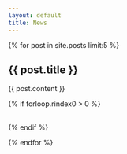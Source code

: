 ```yaml
---
layout: default
title: News
---
```


{% for post in site.posts limit:5  %}

## {{ post.title }}

{{ post.content }}

{% if forloop.rindex0 > 0 %}
<div class="line">&nbsp;</div>
{% endif %}

{% endfor %}